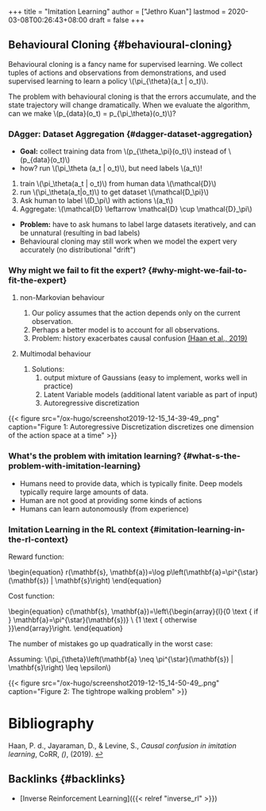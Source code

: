 +++
title = "Imitation Learning"
author = ["Jethro Kuan"]
lastmod = 2020-03-08T00:26:43+08:00
draft = false
+++

## Behavioural Cloning {#behavioural-cloning}

Behavioural cloning is a fancy name for supervised learning. We
collect tuples of actions and observations from demonstrations, and
used supervised learning to learn a policy \\(\pi\_{\theta}(a\_t | o\_t)\\).

The problem with behavioural cloning is that the errors accumulate,
and the state trajectory will change dramatically. When we evaluate
the algorithm, can we make \\(p\_{data}(o\_t) = p\_{\pi\_\theta}(o\_t)\\)?


### DAgger: Dataset Aggregation {#dagger-dataset-aggregation}

-   **Goal:** collect training data from \\(p\_{\theta\_\pi}(o\_t)\\) instead of \\(p\_{data}(o\_t)\\)
-   how? run \\(\pi\_\theta (a\_t | o\_t)\\), but need labels \\(a\_t\\)!

<!--listend-->

1.  train \\(\pi\_\theta(a\_t | o\_t)\\) from human data \\(\mathcal{D}\\)
2.  run \\(\pi\_\theta(a\_t|o\_t)\\) to get dataset \\(\mathcal{D\_\pi}\\)
3.  Ask human to label \\(D\_\pi\\) with actions \\(a\_t\\)
4.  Aggregate: \\(\mathcal{D} \leftarrow \mathcal{D} \cup \mathcal{D}\_\pi\\)

<!--listend-->

-   **Problem:** have to ask humans to label large datasets iteratively, and
    can be unnatural (resulting in bad labels)
-   Behavioural cloning may still work when we model the expert very
    accurately (no distributional "drift")


### Why might we fail to fit the expert? {#why-might-we-fail-to-fit-the-expert}

1.  non-Markovian behaviour
    1.  Our policy assumes that the action depends only on the current
        observation.
    2.  Perhaps a better model is to account for all observations.
    3.  Problem: history exacerbates causal confusion
        <a id="97004a1ab6778a90f591ea58fde11d3c" href="#haan19_causal_confus_imitat_learn">(Haan et al., 2019)</a>

2.  Multimodal behaviour
    1.  Solutions:
        1.  output mixture of Gaussians (easy to implement, works well in
            practice)
        2.  Latent Variable models (additional latent variable as part of
            input)
        3.  Autoregressive discretization

{{< figure src="/ox-hugo/screenshot2019-12-15_14-39-49_.png" caption="Figure 1: Autoregressive Discretization discretizes one dimension of the action space at a time" >}}


### What's the problem with imitation learning? {#what-s-the-problem-with-imitation-learning}

-   Humans need to provide data, which is typically finite. Deep models
    typically require large amounts of data.
-   Human are not good at providing some kinds of actions
-   Humans can learn autonomously (from experience)


### Imitation Learning in the RL context {#imitation-learning-in-the-rl-context}

Reward function:

\begin{equation}
  r(\mathbf{s}, \mathbf{a})=\log p\left(\mathbf{a}=\pi^{\star}(\mathbf{s}) | \mathbf{s}\right)
\end{equation}

Cost function:

\begin{equation}
  c(\mathbf{s}, \mathbf{a})=\left\\{\begin{array}{l}{0 \text { if } \mathbf{a}=\pi^{\star}(\mathbf{s})} \\ {1 \text { otherwise }}\end{array}\right.
\end{equation}

The number of mistakes go up quadratically in the worst case:

Assuming: \\(\pi\_{\theta}\left(\mathbf{a} \neq \pi^{\star}(\mathbf{s}) | \mathbf{s}\right) \leq \epsilon\\)

{{< figure src="/ox-hugo/screenshot2019-12-15_14-50-49_.png" caption="Figure 2: The tightrope walking problem" >}}

# Bibliography
<a id="haan19_causal_confus_imitat_learn" target="_blank">Haan, P. d., Jayaraman, D., & Levine, S., *Causal confusion in imitation learning*, CoRR, *()*,  (2019). </a> [↩](#97004a1ab6778a90f591ea58fde11d3c)


## Backlinks {#backlinks}

-   [Inverse Reinforcement Learning]({{< relref "inverse_rl" >}})

